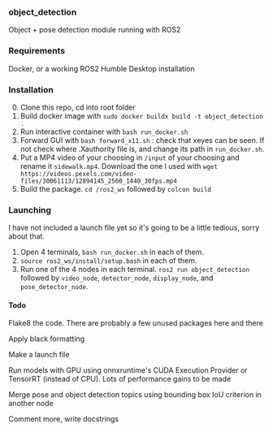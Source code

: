 ### object_detection
Object + pose detection module running with ROS2

### Requirements

Docker, or a working ROS2 Humble Desktop installation

### Installation

0. Clone this repo, cd into root folder
1. Build docker image with `sudo docker buildx build -t object_detection .`
2. Run interactive container with `bash run_docker.sh`
3. Forward GUI with `bash forward_x11.sh` : check that xeyes can be seen. If not check where .Xauthority file is, and change its path in `run_docker.sh`.
4. Put a MP4 video of your choosing in `/input` of your choosing and rename it `sidewalk.mp4`. Download the one I used with `wget https://videos.pexels.com/video-files/30061113/12894145_2560_1440_30fps.mp4`
5. Build the package. `cd /ros2_ws` followed by `colcon build`

### Launching

I have not included a launch file yet so it's going to be a little tedious, sorry about that.

1. Open 4 terminals, `bash run_docker.sh` in each of them.
2. `source ros2_ws/install/setup.bash` in each of them.
3. Run one of the 4 nodes in each terminal. `ros2 run object_detection ` followed by `video_node`, `detector_node`, `display_node`, and `pose_detector_node`.

#### Todo

Flake8 the code. There are probably a few unused packages here and there

Apply black formatting

Make a launch file

Run models with GPU using onnxruntime's CUDA Execution Provider or TensorRT (instead of CPU).
Lots of performance gains to be made

Merge pose and object detection topics using bounding box IoU criterion in another node

Comment more, write docstrings

